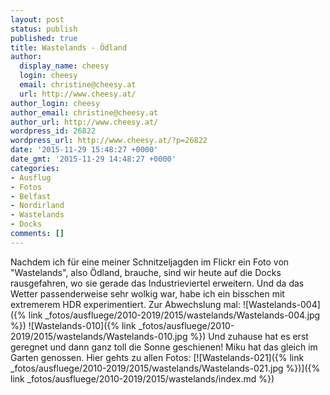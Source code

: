 ```yaml
---
layout: post
status: publish
published: true
title: Wastelands - Ödland
author:
  display_name: cheesy
  login: cheesy
  email: christine@cheesy.at
  url: http://www.cheesy.at/
author_login: cheesy
author_email: christine@cheesy.at
author_url: http://www.cheesy.at/
wordpress_id: 26822
wordpress_url: http://www.cheesy.at/?p=26822
date: '2015-11-29 15:48:27 +0000'
date_gmt: '2015-11-29 14:48:27 +0000'
categories:
- Ausflug
- Fotos
- Belfast
- Nordirland
- Wastelands
- Docks
comments: []
---
```

Nachdem ich für eine meiner Schnitzeljagden im Flickr ein Foto von "Wastelands", also Ödland, brauche, sind wir heute auf die Docks rausgefahren, wo sie gerade das Industrieviertel erweitern. Und da das Wetter passenderweise sehr wolkig war, habe ich ein bisschen mit extremerem HDR experimentiert. Zur Abwechslung mal:
![Wastelands-004]({% link _fotos/ausfluege/2010-2019/2015/wastelands/Wastelands-004.jpg %})
![Wastelands-010]({% link _fotos/ausfluege/2010-2019/2015/wastelands/Wastelands-010.jpg %})
Und zuhause hat es erst geregnet und dann ganz toll die Sonne geschienen! Miku hat das gleich im Garten genossen.
Hier gehts zu allen Fotos:
[![Wastelands-021]({% link _fotos/ausfluege/2010-2019/2015/wastelands/Wastelands-021.jpg %})]({% link _fotos/ausfluege/2010-2019/2015/wastelands/index.md %})
